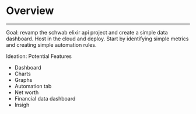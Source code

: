 # Overview
___ 
Goal: revamp the schwab elixir api project and create a simple data dashboard. Host in the cloud and deploy. Start by identifying simple metrics and creating simple automation rules.


Ideation: Potential Features
- Dashboard
- Charts
- Graphs
- Automation tab
- Net worth
- Financial data dashboard
- Insigh